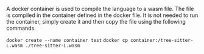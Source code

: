 A docker container is used to compile the language to a wasm file.
The file is compiled in the container defined in the docker file. 
It is not needed to run the container, simply create it and then copy the file using 
the following commands.

```docker create --name container test```
```docker cp container:/tree-sitter-L.wasm ./tree-sitter-L.wasm```